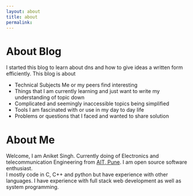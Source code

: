 ```yaml
---
layout: about
title: about
permalink: 
---
```

# About Blog
I started this blog to learn about dns and how to give ideas a written form efficiently. This blog is about

- Technical Subjects Me or my peers find interesting
- Things that I am currently learning and just want to write my understanding of topic down
- Complicated and seemingly inaccessible topics being simplified
- Tools I am fascinated with or use in my day to day life
- Problems or questions that I faced and wanted to share solution

# About Me
Welcome, I am Aniket Singh. Currently doing of Electronics and telecommunication Engineering from [AIT, Pune](https://www.aitpune.com/). I am open source software enthusiast.\
I mostly code in C, C++ and python but have experience with other languages. I have experience with full stack web development as well as system programming.
